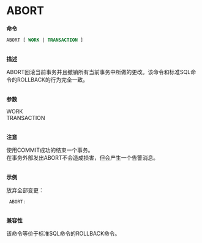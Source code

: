 # ABORT


**命令**

```SQL
ABORT [ WORK | TRANSACTION ]
```

    
<br/>**描述**

ABORT回滚当前事务并且撤销所有当前事务中所做的更改。该命令和标准SQL命令的ROLLBACK的行为完全一致。

<br/>**参数**

WORK<BR/>
TRANSACTION

<br/>**注意**

使用COMMIT成功的结束一个事务。<br>
在事务外部发出ABORT不会造成损害，但会产生一个告警消息。

<br/>**示例**

放弃全部变更：  

     ABORT:

<br/>**兼容性**

该命令等价于标准SQL命令的ROLLBACK命令。